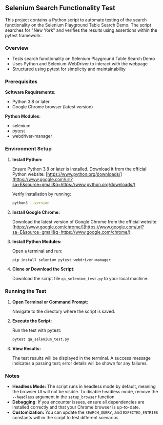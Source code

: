 ## Selenium Search Functionality Test

This project contains a Python script to automate testing of the search functionality on the Selenium Playground Table Search Demo. The script searches for "New York" and verifies the results using assertions within the pytest framework.

### Overview

  * Tests search functionality on Selenium Playground Table Search Demo
  * Uses Python and Selenium WebDriver to interact with the webpage
  * Structured using pytest for simplicity and maintainability

### Prerequisites

**Software Requirements:**

  * Python 3.8 or later
  * Google Chrome browser (latest version)

**Python Modules:**

  * selenium
  * pytest
  * webdriver-manager

### Environment Setup

1.  **Install Python:**

    Ensure Python 3.8 or later is installed. Download it from the official Python website: [https://www.python.org/downloads/](https://www.google.com/url?sa=E&source=gmail&q=https://www.python.org/downloads/)

    Verify installation by running:

    ```bash
    python3 --version
    ```

2.  **Install Google Chrome:**

    Download the latest version of Google Chrome from the official website: [https://www.google.com/chrome/](https://www.google.com/url?sa=E&source=gmail&q=https://www.google.com/chrome/)

3.  **Install Python Modules:**

    Open a terminal and run:

    ```bash
    pip install selenium pytest webdriver-manager
    ```

4.  **Clone or Download the Script:**

    Download the script file `qa_selenium_test.py` to your local machine.

### Running the Test

1.  **Open Terminal or Command Prompt:**

    Navigate to the directory where the script is saved.

2.  **Execute the Script:**

    Run the test with pytest:

    ```bash
    pytest qa_selenium_test.py
    ```

3.  **View Results:**

    The test results will be displayed in the terminal. A success message indicates a passing test; error details will be shown for any failures.

### Notes

  * **Headless Mode:** The script runs in headless mode by default, meaning the browser UI will not be visible. To disable headless mode, remove the `--headless` argument in the `setup_browser` function.
  * **Debugging:** If you encounter issues, ensure all dependencies are installed correctly and that your Chrome browser is up-to-date.
  * **Customization:** You can update the `SEARCH_QUERY`, and `EXPECTED_ENTRIES` constants within the script to test different scenarios.
